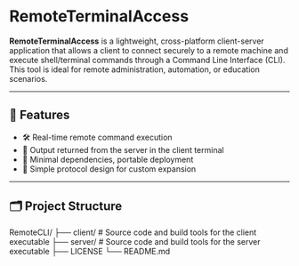 # RemoteTerminalAccess

**RemoteTerminalAccess** is a lightweight, cross-platform client-server application that allows a client to connect securely to a remote machine and execute shell/terminal commands through a Command Line Interface (CLI). This tool is ideal for remote administration, automation, or education scenarios.

---

## 🚀 Features

- 🛠️ Real-time remote command execution
- 📄 Output returned from the server in the client terminal
- 🧱 Minimal dependencies, portable deployment
- 📡 Simple protocol design for custom expansion

---

## 🗂️ Project Structure

RemoteCLI/
├── client/        # Source code and build tools for the client executable
├── server/        # Source code and build tools for the server executable
├── LICENSE
└── README.md
